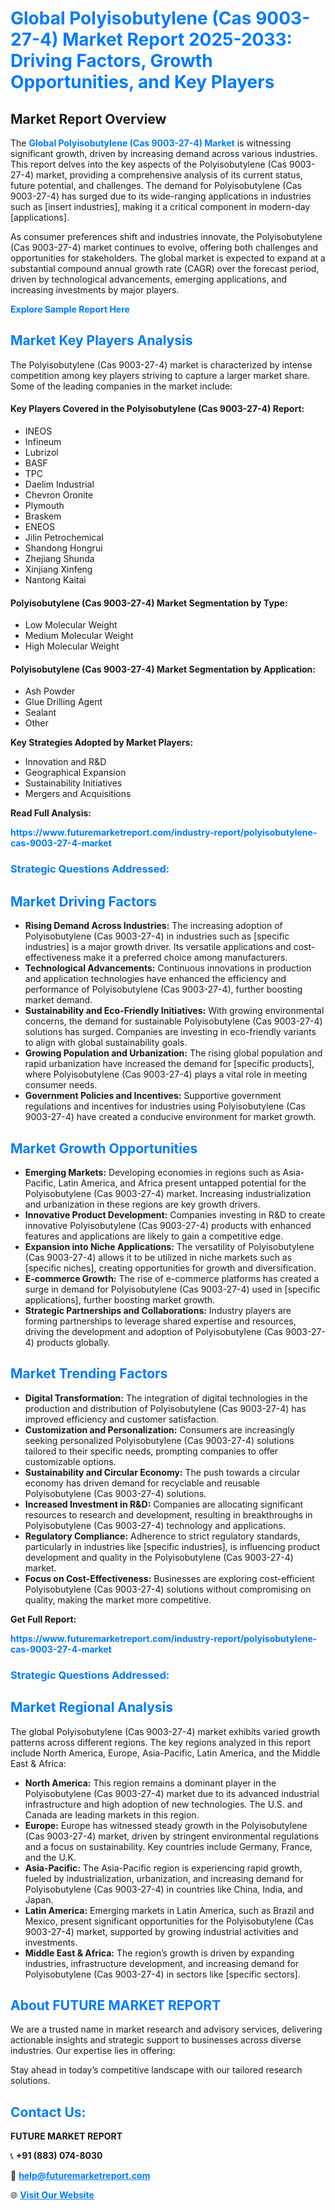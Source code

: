 <h1 style="color: #007BFF;">Global Polyisobutylene (Cas 9003-27-4) Market Report 2025-2033: Driving Factors, Growth Opportunities, and Key Players</h1>

<section id="overview">
<h2>Market Report Overview</h2>
<p>The <a href="https://www.futuremarketreport.com/industry-report/polyisobutylene-cas-9003-27-4-market" style="color: #007BFF; text-decoration: none;"><strong>Global Polyisobutylene (Cas 9003-27-4) Market</strong></a> is witnessing significant growth, driven by increasing demand across various industries. This report delves into the key aspects of the Polyisobutylene (Cas 9003-27-4) market, providing a comprehensive analysis of its current status, future potential, and challenges. The demand for Polyisobutylene (Cas 9003-27-4) has surged due to its wide-ranging applications in industries such as [insert industries], making it a critical component in modern-day [applications].</p>
<p>As consumer preferences shift and industries innovate, the Polyisobutylene (Cas 9003-27-4) market continues to evolve, offering both challenges and opportunities for stakeholders. The global market is expected to expand at a substantial compound annual growth rate (CAGR) over the forecast period, driven by technological advancements, emerging applications, and increasing investments by major players.</p>
</section>

<section id="overview">
<p><a href="https://www.futuremarketreport.com/request-sample/reportId=85208" style="color: #007BFF; text-decoration: none;"><strong>Explore Sample Report Here</strong></a></p>
</section>

<section id="key-players">
<h2 style="color: #007BFF;">Market Key Players Analysis</h2>
<p>The Polyisobutylene (Cas 9003-27-4) market is characterized by intense competition among key players striving to capture a larger market share. Some of the leading companies in the market include:</p>
<h4>Key Players Covered in the Polyisobutylene (Cas 9003-27-4) Report:</h4>
<ul><li>INEOS</li><li>Infineum</li><li>Lubrizol</li><li>BASF</li><li>TPC</li><li>Daelim Industrial</li><li>Chevron Oronite</li><li>Plymouth</li><li>Braskem</li><li>ENEOS</li><li>Jilin Petrochemical</li><li>Shandong Hongrui</li><li>Zhejiang Shunda</li><li>Xinjiang Xinfeng</li><li>Nantong Kaitai</li></ul>
<h4>Polyisobutylene (Cas 9003-27-4) Market Segmentation by Type:</h4>
<ul><li>Low Molecular Weight</li><li>Medium Molecular Weight</li><li>High Molecular Weight</li></ul>

<h4>Polyisobutylene (Cas 9003-27-4) Market Segmentation by Application:</h4>
<ul><li>Ash Powder</li><li>Glue Drilling Agent</li><li>Sealant</li><li>Other</li></ul>
<p><strong>Key Strategies Adopted by Market Players:</strong></p>
<ul>
<li>Innovation and R&D</li>
<li>Geographical Expansion</li>
<li>Sustainability Initiatives</li>
<li>Mergers and Acquisitions</li>
</ul>
</section>

<section>
<p><strong>Read Full Analysis: </strong></p><a href="https://www.futuremarketreport.com/industry-report/polyisobutylene-cas-9003-27-4-market" style="color: #007BFF; text-decoration: none;"><strong>https://www.futuremarketreport.com/industry-report/polyisobutylene-cas-9003-27-4-market</strong></a>
<h3 style="color: #007BFF;">Strategic Questions Addressed:</h3>
</section>

<section id="driving-factors">
<h2 style="color: #007BFF;">Market Driving Factors</h2>
<ul>
<li><strong>Rising Demand Across Industries:</strong> The increasing adoption of Polyisobutylene (Cas 9003-27-4) in industries such as [specific industries] is a major growth driver. Its versatile applications and cost-effectiveness make it a preferred choice among manufacturers.</li>
<li><strong>Technological Advancements:</strong> Continuous innovations in production and application technologies have enhanced the efficiency and performance of Polyisobutylene (Cas 9003-27-4), further boosting market demand.</li>
<li><strong>Sustainability and Eco-Friendly Initiatives:</strong> With growing environmental concerns, the demand for sustainable Polyisobutylene (Cas 9003-27-4) solutions has surged. Companies are investing in eco-friendly variants to align with global sustainability goals.</li>
<li><strong>Growing Population and Urbanization:</strong> The rising global population and rapid urbanization have increased the demand for [specific products], where Polyisobutylene (Cas 9003-27-4) plays a vital role in meeting consumer needs.</li>
<li><strong>Government Policies and Incentives:</strong> Supportive government regulations and incentives for industries using Polyisobutylene (Cas 9003-27-4) have created a conducive environment for market growth.</li>
</ul>
</section>

<section id="growth-opportunities">
<h2 style="color: #007BFF;">Market Growth Opportunities</h2>
<ul>
<li><strong>Emerging Markets:</strong> Developing economies in regions such as Asia-Pacific, Latin America, and Africa present untapped potential for the Polyisobutylene (Cas 9003-27-4) market. Increasing industrialization and urbanization in these regions are key growth drivers.</li>
<li><strong>Innovative Product Development:</strong> Companies investing in R&D to create innovative Polyisobutylene (Cas 9003-27-4) products with enhanced features and applications are likely to gain a competitive edge.</li>
<li><strong>Expansion into Niche Applications:</strong> The versatility of Polyisobutylene (Cas 9003-27-4) allows it to be utilized in niche markets such as [specific niches], creating opportunities for growth and diversification.</li>
<li><strong>E-commerce Growth:</strong> The rise of e-commerce platforms has created a surge in demand for Polyisobutylene (Cas 9003-27-4) used in [specific applications], further boosting market growth.</li>
<li><strong>Strategic Partnerships and Collaborations:</strong> Industry players are forming partnerships to leverage shared expertise and resources, driving the development and adoption of Polyisobutylene (Cas 9003-27-4) products globally.</li>
</ul>
</section>

<section id="trending-factors">
<h2 style="color: #007BFF;">Market Trending Factors</h2>
<ul>
<li><strong>Digital Transformation:</strong> The integration of digital technologies in the production and distribution of Polyisobutylene (Cas 9003-27-4) has improved efficiency and customer satisfaction.</li>
<li><strong>Customization and Personalization:</strong> Consumers are increasingly seeking personalized Polyisobutylene (Cas 9003-27-4) solutions tailored to their specific needs, prompting companies to offer customizable options.</li>
<li><strong>Sustainability and Circular Economy:</strong> The push towards a circular economy has driven demand for recyclable and reusable Polyisobutylene (Cas 9003-27-4) solutions.</li>
<li><strong>Increased Investment in R&D:</strong> Companies are allocating significant resources to research and development, resulting in breakthroughs in Polyisobutylene (Cas 9003-27-4) technology and applications.</li>
<li><strong>Regulatory Compliance:</strong> Adherence to strict regulatory standards, particularly in industries like [specific industries], is influencing product development and quality in the Polyisobutylene (Cas 9003-27-4) market.</li>
<li><strong>Focus on Cost-Effectiveness:</strong> Businesses are exploring cost-efficient Polyisobutylene (Cas 9003-27-4) solutions without compromising on quality, making the market more competitive.</li>
</ul>
</section>

<section>
<p><strong>Get Full Report: </strong></p><a href="https://www.futuremarketreport.com/industry-report/polyisobutylene-cas-9003-27-4-market" style="color: #007BFF; text-decoration: none;"><strong>https://www.futuremarketreport.com/industry-report/polyisobutylene-cas-9003-27-4-market</strong></a>
<h3 style="color: #007BFF;">Strategic Questions Addressed:</h3>
</section>


<section id="regional-analysis">
<h2 style="color: #007BFF;">Market Regional Analysis</h2>
<p>The global Polyisobutylene (Cas 9003-27-4) market exhibits varied growth patterns across different regions. The key regions analyzed in this report include North America, Europe, Asia-Pacific, Latin America, and the Middle East & Africa:</p>
<ul>
<li><strong>North America:</strong> This region remains a dominant player in the Polyisobutylene (Cas 9003-27-4) market due to its advanced industrial infrastructure and high adoption of new technologies. The U.S. and Canada are leading markets in this region.</li>
<li><strong>Europe:</strong> Europe has witnessed steady growth in the Polyisobutylene (Cas 9003-27-4) market, driven by stringent environmental regulations and a focus on sustainability. Key countries include Germany, France, and the U.K.</li>
<li><strong>Asia-Pacific:</strong> The Asia-Pacific region is experiencing rapid growth, fueled by industrialization, urbanization, and increasing demand for Polyisobutylene (Cas 9003-27-4) in countries like China, India, and Japan.</li>
<li><strong>Latin America:</strong> Emerging markets in Latin America, such as Brazil and Mexico, present significant opportunities for the Polyisobutylene (Cas 9003-27-4) market, supported by growing industrial activities and investments.</li>
<li><strong>Middle East & Africa:</strong> The region’s growth is driven by expanding industries, infrastructure development, and increasing demand for Polyisobutylene (Cas 9003-27-4) in sectors like [specific sectors].</li>
</ul>
</section>

<footer>
<h2 style="color: #007BFF;">About FUTURE MARKET REPORT</h2>
<p>We are a trusted name in market research and advisory services, delivering actionable insights and strategic support to businesses across diverse industries. Our expertise lies in offering:</p>

<p>Stay ahead in today’s competitive landscape with our tailored research solutions.</p>

<h2 style="color: #007BFF;">Contact Us:</h2>
<p><strong>FUTURE MARKET REPORT</strong></p>
<p>📞 <strong>+91 (883) 074-8030</strong></p>
<p>📧 <strong><a href="mailto:help@futuremarketreport.com" style="color: #007BFF;">help@futuremarketreport.com</a></strong></p>
<p>🌐 <strong><a href="https://www.futuremarketreport.com/" style="color: #007BFF;">Visit Our Website</a></strong></p>
</footer>
